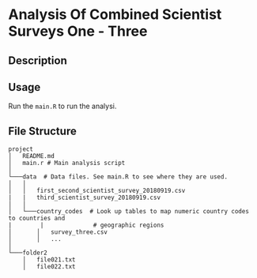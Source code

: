 # Analysis Of Combined Scientist Surveys One - Three

## Description

## Usage

Run the `main.R` to run the analysi.

## File Structure

```
project
│   README.md
│   main.r # Main analysis script 
│
└───data  # Data files. See main.R to see where they are used.
│   │   
│   │   first_second_scientist_survey_20180919.csv
|   |   third_scientist_survey_20180919.csv
│   │
│   └───country_codes  # Look up tables to map numeric country codes to countries and
|        |              # geographic regions
│       │   survey_three.csv
│       │   ...
│   
└───folder2
    │   file021.txt
    │   file022.txt
```

